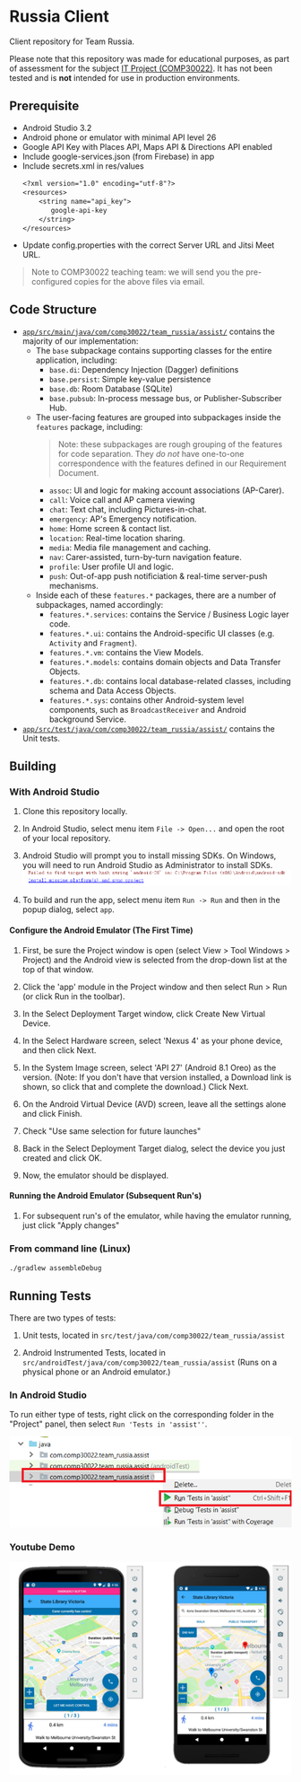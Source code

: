 # Russia Client
Client repository for Team Russia.

Please note that this repository was made for educational purposes,
as part of assessment for the subject
[IT Project (COMP30022)](https://handbook.unimelb.edu.au/subjects/comp30022). 
It has not been tested and is **not** intended for use in production environments.

## Prerequisite
 - Android Studio 3.2
 - Android phone or emulator with minimal API level 26
 - Google API Key with Places API, Maps API & Directions API enabled
 - Include google-services.json (from Firebase) in app
 - Include secrets.xml in res/values
   ```
   <?xml version="1.0" encoding="utf-8"?>
   <resources>
       <string name="api_key">
          google-api-key
       </string>
   </resources>
   ```
  - Update config.properties with the correct Server URL and Jitsi Meet URL. 

> Note to COMP30022 teaching team: we will send you the pre-configured copies for the above files via email.
 
## Code Structure

- [`app/src/main/java/com/comp30022/team_russia/assist/`](app/src/main/java/com/comp30022/team_russia/assist) contains the majority of our implementation:
  - The `base` subpackage contains supporting classes for the entire application, including:
    - `base.di`: Dependency Injection (Dagger) definitions
    - `base.persist`: Simple key-value persistence
    - `base.db`: Room Database (SQLite)
    - `base.pubsub`: In-process message bus, or Publisher-Subscriber Hub.
  - The user-facing features are grouped into subpackages inside the `features` package, including:
    > Note: these subpackages are rough grouping of the features for code separation. They _do not_ have one-to-one correspondence with the features defined in our Requirement Document.
    - `assoc`: UI and logic for making account associations (AP-Carer).
    - `call`: Voice call and AP camera viewing
    - `chat`: Text chat, including Pictures-in-chat.
    - `emergency`: AP's Emergency notification.
    - `home`: Home screen & contact list.
    - `location`: Real-time location sharing.
    - `media`: Media file management and caching.
    - `nav`: Carer-assisted, turn-by-turn navigation feature.
    - `profile`: User profile UI and logic.
    - `push`: Out-of-app push notificiation & real-time server-push mechanisms.
  - Inside each of these `features.*` packages, there are a number of subpackages, named accordingly:
    - `features.*.services`: contains the Service / Business Logic layer code.
    - `features.*.ui`: contains the Android-specific UI classes (e.g. `Activity` and `Fragment`).
    - `features.*.vm`: contains the View Models.
    - `features.*.models`: contains domain objects and Data Transfer Objects.
    - `features.*.db`: contains local database-related classes, including schema and Data Access Objects.
    - `features.*.sys`: contains other Android-system level components, such as `BroadcastReceiver` and Android background Service.
 - [`app/src/test/java/com/comp30022/team_russia/assist/`](app/src/test/java/com/comp30022/team_russia/assist) contains the Unit tests.

## Building

### With Android Studio
1. Clone this repository locally.

1. In Android Studio, select menu item `File -> Open...` and open the root of your local repository.

1. Android Studio will prompt you to install missing SDKs. On Windows, you will need to run Android Studio as Administrator to install SDKs.
   ![](docs/android-studio-install-sdk.png)

1. To build and run the app, select menu item `Run -> Run` and then in the popup dialog, select `app`.

#### Configure the Android Emulator (The First Time)
1. First, be sure the Project window is open (select View > Tool Windows > Project) and the Android view is selected from the drop-down list at the top of that window. 

1. Click the 'app' module in the Project window and then select Run > Run (or click Run in the toolbar).

1. In the Select Deployment Target window, click Create New Virtual Device.

1. In the Select Hardware screen, select 'Nexus 4' as your phone device, and then click Next.

1. In the System Image screen, select 'API 27' (Android 8.1 Oreo) as the version. (Note: If you don't have that version installed, a Download link is shown, so click that and complete the download.) Click Next.

1. On the Android Virtual Device (AVD) screen, leave all the settings alone and click Finish.

1. Check "Use same selection for future launches"

1. Back in the Select Deployment Target dialog, select the device you just created and click OK.

1. Now, the emulator should be displayed.

#### Running the Android Emulator (Subsequent Run's)
1. For subsequent run's of the emulator, while having the emulator running, just click "Apply changes"
 
### From command line (Linux)
```bash
./gradlew assembleDebug
```

## Running Tests
There are two types of tests: 

1. Unit tests, located in `src/test/java/com/comp30022/team_russia/assist`

1. Android Instrumented Tests, located in `src/androidTest/java/com/comp30022/team_russia/assist` (Runs on a physical phone or an Android emulator.)

### In Android Studio
To run either type of tests, right click on the corresponding folder in the "Project" panel, then select `Run 'Tests in 'assist''`.

![](docs/android-studio-run-tests.png)

### Youtube Demo

<a href="https://www.youtube.com/watch?v=PuSn63CUYQw" align="center">
  <img src="docs/demo.png" alt="Youtube Demo"  />
</a>

